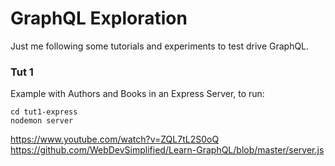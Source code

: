 # GraphQL Exploration

Just me following some tutorials and experiments to test drive GraphQL. 

### Tut 1

Example with Authors and Books in an Express Server, to run:

	cd tut1-express
	nodemon server

https://www.youtube.com/watch?v=ZQL7tL2S0oQ
https://github.com/WebDevSimplified/Learn-GraphQL/blob/master/server.js